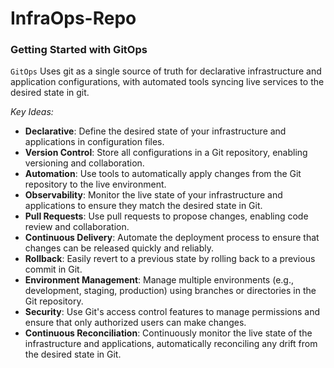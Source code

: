 # InfraOps-Repo

### Getting Started with GitOps
 ```GitOps``` Uses git as a single source of truth for declarative infrastructure and application configurations, with automated tools syncing live services to the desired state in git.

 *Key Ideas:*
- **Declarative**: Define the desired state of your infrastructure and applications in configuration files.
- **Version Control**: Store all configurations in a Git repository, enabling versioning and collaboration.
- **Automation**: Use tools to automatically apply changes from the Git repository to the live environment.
- **Observability**: Monitor the live state of your infrastructure and applications to ensure they match the desired state in Git.
- **Pull Requests**: Use pull requests to propose changes, enabling code review and collaboration.
- **Continuous Delivery**: Automate the deployment process to ensure that changes can be released quickly and reliably.
- **Rollback**: Easily revert to a previous state by rolling back to a previous commit in Git.
- **Environment Management**: Manage multiple environments (e.g., development, staging, production) using branches or directories in the Git repository.
- **Security**: Use Git's access control features to manage permissions and ensure that only authorized users can make changes.
- **Continuous Reconciliation**: Continuously monitor the live state of the infrastructure and applications, automatically reconciling any drift from the desired state in Git.
